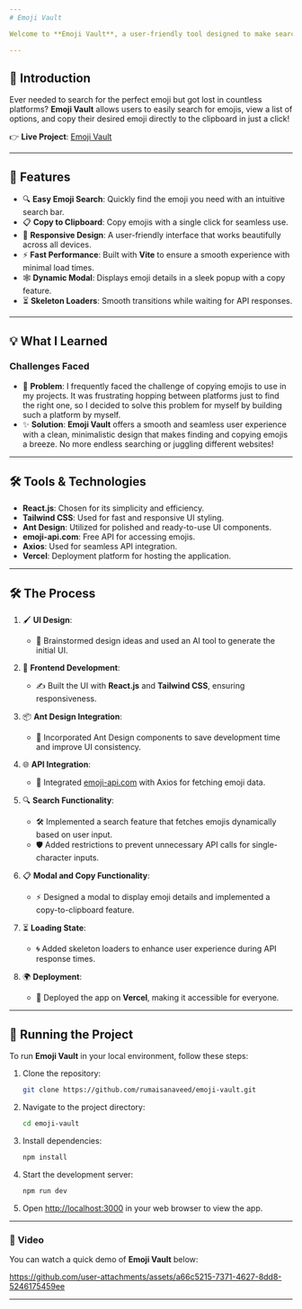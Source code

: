 ```yaml
---
# Emoji Vault

Welcome to **Emoji Vault**, a user-friendly tool designed to make searching and copying emojis easier than ever! This project is built using **React** and **Vite**, providing a seamless experience with a clean and minimalistic interface.

---
```


## 📖 Introduction

Ever needed to search for the perfect emoji but got lost in countless platforms? **Emoji Vault** allows users to easily search for emojis, view a list of options, and copy their desired emoji directly to the clipboard in just a click!

👉 **Live Project**: [Emoji Vault](https://emoji-vault.vercel.app)

---

## 🚀 Features

- 🔍 **Easy Emoji Search**: Quickly find the emoji you need with an intuitive search bar.
- 📋 **Copy to Clipboard**: Copy emojis with a single click for seamless use.
- 📱 **Responsive Design**: A user-friendly interface that works beautifully across all devices.
- ⚡ **Fast Performance**: Built with **Vite** to ensure a smooth experience with minimal load times.
- 🕸️ **Dynamic Modal**: Displays emoji details in a sleek popup with a copy feature.
- ⏳ **Skeleton Loaders**: Smooth transitions while waiting for API responses.

---

## 💡 What I Learned

### Challenges Faced

- 💭 **Problem**: I frequently faced the challenge of copying emojis to use in my projects. It was frustrating hopping between platforms just to find the right one, so I decided to solve this problem for myself by building such a platform by myself.
- ✨ **Solution**: **Emoji Vault** offers a smooth and seamless user experience with a clean, minimalistic design that makes finding and copying emojis a breeze. No more endless searching or juggling different websites!

---

## 🛠 Tools & Technologies

- **React.js**: Chosen for its simplicity and efficiency.
- **Tailwind CSS**: Used for fast and responsive UI styling.
- **Ant Design**: Utilized for polished and ready-to-use UI components.
- **emoji-api.com**: Free API for accessing emojis.
- **Axios**: Used for seamless API integration.
- **Vercel**: Deployment platform for hosting the application.

---

## 🛠️ The Process

1. 🖌️ **UI Design**: 
   - 🧠 Brainstormed design ideas and used an AI tool to generate the initial UI.

2. 🎨 **Frontend Development**: 
   - ✍️ Built the UI with **React.js** and **Tailwind CSS**, ensuring responsiveness.

3. 📦 **Ant Design Integration**: 
   - 🚀 Incorporated Ant Design components to save development time and improve UI consistency.

4. 🌐 **API Integration**: 
   - 🔗 Integrated [emoji-api.com](https://emoji-api.com) with Axios for fetching emoji data.

5. 🔍 **Search Functionality**:
   - 🛠️ Implemented a search feature that fetches emojis dynamically based on user input.
   - 🛡️ Added restrictions to prevent unnecessary API calls for single-character inputs.

6. 📋 **Modal and Copy Functionality**:
   - ⚡ Designed a modal to display emoji details and implemented a copy-to-clipboard feature.

7. ⏳ **Loading State**:
   - 🌀 Added skeleton loaders to enhance user experience during API response times.

8. 🌍 **Deployment**: 
   - 🚀 Deployed the app on **Vercel**, making it accessible for everyone.

---

## 🚦 Running the Project

To run **Emoji Vault** in your local environment, follow these steps:

1. Clone the repository:
   ```bash
   git clone https://github.com/rumaisanaveed/emoji-vault.git
   ```
2. Navigate to the project directory:
   ```bash
   cd emoji-vault
   ```
3. Install dependencies:
   ```bash
   npm install
   ```
4. Start the development server:
   ```bash
   npm run dev
   ```
5. Open [http://localhost:3000](http://localhost:3000) in your web browser to view the app.

---

### 🍿 **Video**
You can watch a quick demo of **Emoji Vault** below:

https://github.com/user-attachments/assets/a66c5215-7371-4627-8dd8-5246175459ee


---

